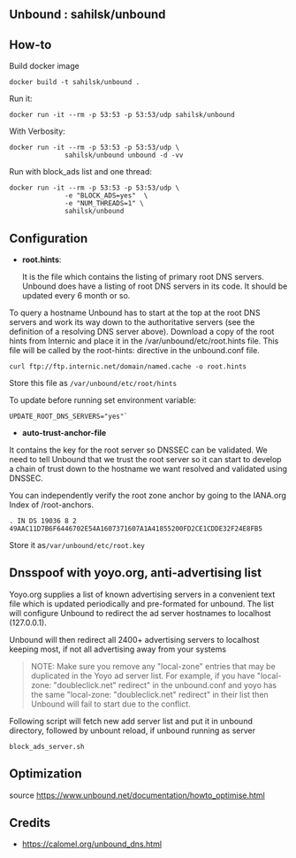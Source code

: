Unbound :  sahilsk/unbound
---------

## How-to

Build docker  image

    docker build -t sahilsk/unbound .


Run it:

    docker run -it --rm -p 53:53 -p 53:53/udp sahilsk/unbound

With Verbosity:

    docker run -it --rm -p 53:53 -p 53:53/udp \
                  sahilsk/unbound unbound -d -vv

Run with block_ads list and one thread:

    docker run -it --rm -p 53:53 -p 53:53/udp \
                  -e "BLOCK_ADS=yes"  \
                  -e "NUM_THREADS=1" \
                  sahilsk/unbound


## Configuration


- **root.hints**: 

    It is the file which contains the listing of primary root DNS servers. Unbound does have a listing of root DNS servers in its code.
It should be updated every 6 month or so.

To query a hostname Unbound has to start at the top at the root DNS servers and work its way down to the authoritative servers (see the definition of a resolving DNS server above). Download a copy of the root hints from Internic and place it in the /var/unbound/etc/root.hints file. This file will be called by the root-hints: directive in the unbound.conf file.

    curl ftp://ftp.internic.net/domain/named.cache -o root.hints 

Store this file as `/var/unbound/etc/root/hints`

To update before running set environment variable:
 
    UPDATE_ROOT_DNS_SERVERS="yes"` 


-  **auto-trust-anchor-file**

It contains the key for the root server so DNSSEC can be validated. We need to tell Unbound that we trust the root server so it can start to develop a chain of trust down to the hostname we want resolved and validated using DNSSEC.

You can independently verify the root zone anchor by going to the IANA.org Index of /root-anchors.

    . IN DS 19036 8 2 49AAC11D7B6F6446702E54A1607371607A1A41855200FD2CE1CDDE32F24E8FB5

Store it as`/var/unbound/etc/root.key`

## Dnsspoof with yoyo.org, anti-advertising list

Yoyo.org supplies a list of known advertising servers in a convenient text file which is updated periodically and pre-formated for unbound. The list will configure Unbound to redirect the ad server hostnames to localhost (127.0.0.1).

Unbound will then redirect all 2400+ advertising servers to localhost keeping most, if not all advertising away from your systems

> NOTE: Make sure you remove any "local-zone" entries that may be duplicated in the Yoyo ad server list. For example, if you have "local-zone: "doubleclick.net" redirect" in the unbound.conf and yoyo has the same "local-zone: "doubleclick.net" redirect" in their list then Unbound will fail to start due to the conflict.

Following script will fetch new add server list and put it in unbound directory,
followed by unbount reload, if unbound running as server

    block_ads_server.sh



## Optimization

source https://www.unbound.net/documentation/howto_optimise.html



## Credits

- https://calomel.org/unbound_dns.html

